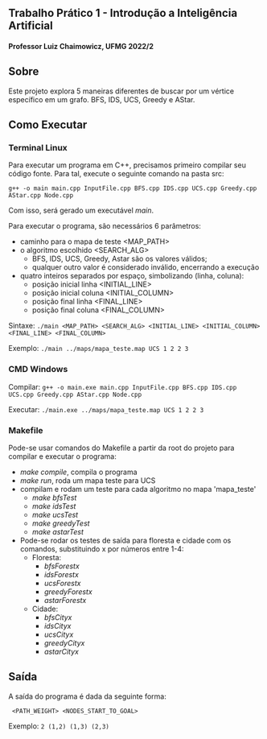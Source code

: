 ## Trabalho Prático 1 -  Introdução a Inteligência Artificial
#### Professor Luiz Chaimowicz, UFMG 2022/2

## Sobre
Este projeto explora 5 maneiras diferentes de buscar por um vértice específico em um grafo. BFS, IDS, UCS, Greedy e AStar.

## Como Executar
### Terminal Linux
Para executar um programa em C++, precisamos primeiro compilar seu código fonte.
Para tal, execute o seguinte comando na pasta src:

``` g++ -o main main.cpp InputFile.cpp BFS.cpp IDS.cpp UCS.cpp Greedy.cpp AStar.cpp Node.cpp ```

Com isso, será gerado um executável *main*.

Para executar o programa, são necessários 6 parâmetros:
- caminho para o mapa de teste <MAP_PATH>
- o algoritmo escolhido <SEARCH_ALG>
    - BFS, IDS, UCS, Greedy, Astar são os valores válidos;
    - qualquer outro valor é considerado inválido, encerrando a execução
- quatro inteiros separados por espaço, simbolizando (linha, coluna):
    - posição inicial linha <INITIAL_LINE>
    - posição inicial coluna <INITIAL_COLUMN>
    - posição final linha <FINAL_LINE>
    - posição final coluna <FINAL_COLUMN>

Sintaxe: 
``` ./main <MAP_PATH> <SEARCH_ALG> <INITIAL_LINE> <INITIAL_COLUMN> <FINAL_LINE> <FINAL_COLUMN> ```

Exemplo: 
``` ./main ../maps/mapa_teste.map UCS 1 2 2 3 ```

### CMD Windows
Compilar: ``` g++ -o main.exe main.cpp InputFile.cpp BFS.cpp IDS.cpp UCS.cpp Greedy.cpp AStar.cpp Node.cpp ```

Executar: ``` ./main.exe ../maps/mapa_teste.map UCS 1 2 2 3 ```

### Makefile
Pode-se usar comandos do Makefile a partir da root do projeto para compilar e executar o programa:
- *make compile*, compila o programa
- *make run*, roda um mapa teste para UCS
- compilam e rodam um teste para cada algoritmo no mapa 'mapa_teste'
    - *make bfsTest* 
    - *make idsTest* 
    - *make ucsTest* 
    - *make greedyTest* 
    - *make astarTest*
- Pode-se rodar os testes de saída para floresta e cidade com os comandos, substituindo x por números entre 1-4:
    - Floresta:
        - *bfsForestx*
        - *idsForestx*
        - *ucsForestx*
        - *greedyForestx*
        - *astarForestx*
    - Cidade:
        - *bfsCityx*
        - *idsCityx*
        - *ucsCityx*
        - *greedyCityx*
        - *astarCityx*

## Saída
A saída do programa é dada da seguinte forma:

``` <PATH_WEIGHT> <NODES_START_TO_GOAL>```

Exemplo: ``` 2 (1,2) (1,3) (2,3) ```